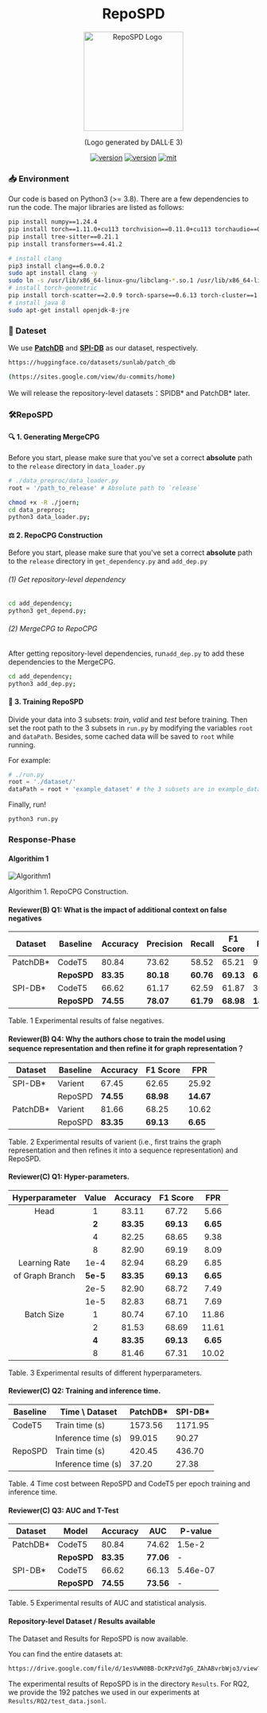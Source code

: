 

<div align="center">
    <p>
    <h1>
    RepoSPD
    </h1>
    <img src="logo.png" alt="RepoSPD Logo" style="width: 200px; height: 200px;">
    </p>
    <p>
    (Logo generated by DALL·E 3)
    </p>
    <a href="https://github.com/ddlBoJack/MT4SSL"><img src="https://img.shields.io/badge/Platform-linux-lightgrey" alt="version"></a>
    <a href="https://github.com/ddlBoJack/MT4SSL"><img src="https://img.shields.io/badge/Python-3.8+-orange" alt="version"></a>
    <a href="https://github.com/ddlBoJack/MT4SSL"><img src="https://img.shields.io/badge/License-MIT-red.svg" alt="mit"></a>
</div>



### 📥 Environment
Our code is based on Python3 (>= 3.8). There are a few dependencies to run the code. The major libraries are listed as follows:
```bash
pip install numpy==1.24.4
pip install torch==1.11.0+cu113 torchvision==0.11.0+cu113 torchaudio==0.11.0+cu113
pip install tree-sitter==0.21.1
pip install transformers==4.41.2

# install clang
pip3 install clang==6.0.0.2
sudo apt install clang -y
sudo ln -s /usr/lib/x86_64-linux-gnu/libclang-*.so.1 /usr/lib/x86_64-linux-gnu/libclang.so
# install torch-geometric
pip install torch-scatter==2.0.9 torch-sparse==0.6.13 torch-cluster==1.6.0 torch-spline-conv==1.2.1 torch-geometric -f https://data.pyg.org/whl/torch-1.11.0+cu113.html
# install java 8
sudo apt-get install openjdk-8-jre

```


### 📅 Dateset
We use [**PatchDB**](https://huggingface.co/datasets/sunlab/patch_db) and [**SPI-DB**](https://sites.google.com/view/du-commits/home) as our dataset, respectively.  

```bash
https://huggingface.co/datasets/sunlab/patch_db
```

```bash
(https://sites.google.com/view/du-commits/home)
```

We will release the repository-level datasets：SPIDB* and PatchDB* later.



### 🛠️RepoSPD
#### 🔍 1. Generating MergeCPG

Before you start, please make sure that you've set a correct **absolute** path to the `release` directory in `data_loader.py`

```python
# ./data_preproc/data_loader.py
root = '/path_to_release' # Absolute path to `release`
```

```bash
chmod +x -R ./joern;
cd data_preproc;
python3 data_loader.py;
```

#### ⚖️ 2. RepoCPG Construction
Before you start, please make sure that you've set a correct **absolute** path to the `release` directory in `get_dependency.py` and `add_dep.py`

###### (1) Get repository-level dependency
```bash
cd add_dependency;
python3 get_depend.py;
```

###### (2) MergeCPG to RepoCPG
After getting repository-level dependencies, run`add_dep.py` to add these dependencies to the MergeCPG.
```bash
cd add_dependency;
python3 add_dep.py;
```

#### 🔔 3. Training RepoSPD
Divide your data into 3 subsets: *train*, *valid* and *test* before training. Then set the root path to the 3 subsets in `run.py` by modifying the variables `root` and `dataPath`. Besides, some cached data will be saved to `root` while running.

For example:
```python
# ./run.py
root = './dataset/'
dataPath = root + 'example_dataset' # the 3 subsets are in example_dataset
```

Finally, run!
```bash
python3 run.py
```


### Response-Phase

#### Algorithim 1

![Algorithm1](./Figures/Algorithm1.png)

Algorithim 1. RepoCPG Construction.



#### Reviewer(B) Q1: What is the impact of additional context on false negatives
| Dataset  | Baseline | Accuracy | Precision | Recall | F1 Score | FPR   |
|----------|----------|----------|-----------|--------|----------|-------|
| PatchDB* | CodeT5    | 80.84    | 73.62     | 58.52  | 65.21    | 9.28  |
|          |**RepoSPD**|**83.35**| **80.18** | **60.76**  | **69.13**    | **6.65**  |
| SPI-DB*  | CodeT5    | 66.62    | 61.17     | 62.59  | 61.87    | 30.31 |
|          |**RepoSPD**|**74.55**| **78.07** | **61.79**  | **68.98**    | **14.67** |
Table. 1 Experimental results of false negatives.

#### Reviewer(B) Q4: Why the authors chose to train the model using sequence representation and then refine it for graph representation？

 
| Dataset  | Baseline | Accuracy | F1 Score | FPR   |
|----------|----------|----------|----------|-------|
| SPI-DB*  | Varient  | 67.45    | 62.65    | 25.92 |
|          | RepoSPD  | **74.55**    | **68.98**    | **14.67** |
| PatchDB* | Varient  | 81.66    | 68.25    | 10.62 |
|          | RepoSPD  | **83.35**    | **69.13**    | **6.65**  |
Table. 2 Experimental results of varient (i.e., first trains the graph representation and then refines it into a sequence representation) and RepoSPD.

#### Reviewer(C) Q1: Hyper-parameters.
| Hyperparameter | Value  | Accuracy  | F1 Score  |   FPR    |
|:--------------:|:------:|:---------:|:---------:|:--------:|
| Head           |   1    |   83.11   |   67.72   |   5.66   |
|                | **2**  | **83.35** | **69.13** | **6.65** |
|                |   4    |   82.25   |   68.65   |   9.38   |
|                |   8    |   82.90   |   69.19   |   8.09   |
| Learning Rate  |  1e-4  |   82.94   |   68.29   |   6.85   |
|of Graph Branch |**5e-5**| **83.35** | **69.13** | **6.65** |
|                |  2e-5  |   82.90   |   68.72   |   7.49   |
|                |  1e-5  |   82.83   |   68.71   |   7.69   |
| Batch Size     |   1    |   80.74   |   67.10   |   11.86  |
|                |   2    |   81.53   |   68.69   |   11.61  |
|                | **4**  | **83.35** | **69.13** | **6.65** |
|                |   8    |   81.46   |   67.31   |   10.02  |
Table. 3 Experimental results of different hyperparameters.

#### Reviewer(C) Q2: Training and inference time.

| Baseline | Time \ Dataset    | PatchDB* | SPI-DB* |
|----------|-------------------|----------|---------|
| CodeT5   | Train time (s)    | 1573.56  | 1171.95 |
|          | Inference time (s)| 99.015   | 90.27   |
| RepoSPD  | Train time (s)    | 420.45   | 436.70  |
|          | Inference time (s)| 37.20    | 27.38   |

Table. 4 Time cost between RepoSPD and CodeT5 per epoch training and inference time. 



#### Reviewer(C) Q3: AUC and T-Test

| Dataset  |   Model    | Accuracy|   AUC   |  P-value |
|----------|------------|---------|---------|----------|
| PatchDB* |   CodeT5   |  80.84  |  74.62  |  1.5e-2  |
|          | **RepoSPD**|**83.35**|**77.06**|  -       |
| SPI-DB*  |   CodeT5   |  66.62  |  66.13  | 5.46e-07 |
|          | **RepoSPD**|**74.55**|**73.56**|  -       |

Table. 5 Experimental results of AUC and statistical analysis.



#### Repository-level  Dataset / Results available
The Dataset and Results for RepoSPD is now available.  

You can find the entire datasets at:
```bash
https://drive.google.com/file/d/1esVwN0BB-DcKPzVd7gG_ZAhABvrbWjo3/view?usp=drive_link
```

The experimental results of RepoSPD is in the directory `Results`. 
For RQ2, we provide the 192 patches we used in our experiments at `Results/RQ2/test_data.jsonl`.
